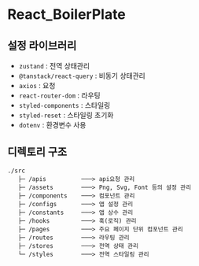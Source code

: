 # React_BoilerPlate

## 설정 라이브러리

-   `zustand` : 전역 상태관리
-   `@tanstack/react-query` : 비동기 상태관리
-   `axios` : 요청
-   `react-router-dom` : 라우팅
-   `styled-components` : 스타일링
-   `styled-reset` : 스타일링 초기화
-   `dotenv` : 환경변수 사용

## 디렉토리 구조

```
./src
   ├─ /apis          ───> api요청 관리
   ├─ /assets        ───> Png, Svg, Font 등의 설정 관리
   ├─ /components    ───> 컴포넌트 관리
   ├─ /configs       ───> 앱 설정 관리
   ├─ /constants     ───> 앱 상수 관리
   ├─ /hooks         ───> 훅(로직) 관리
   ├─ /pages         ───> 주요 페이지 단위 컴포넌트 관리
   ├─ /routes        ───> 라우팅 관리
   ├─ /stores        ───> 전역 상태 관리
   └─ /styles        ───> 전역 스타일링 관리
```
